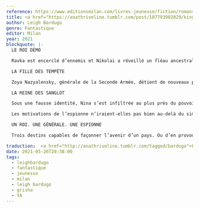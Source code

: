 ```yaml
---
reference: https://www.editionsmilan.com/livres-jeunesse/fiction/romans-ados/le-regne-des-loups
title: <a href="https://anathriveline.tumblr.com/post/187793902029/king-of-scars-leigh-bardugo-fantastique-milan">King of Scars 2</a>- Le règne des loups (Rule of Wolves)
author: Leigh Bardugo
genre: Fantastique
editor: Milan
year: 2021
blockquote: |-
  LE ROI DÉMO

  Ravka est encerclé d’ennemis et Nikolai a réveillé un fléau ancestral dévorant tout sur son passage. Et si pour sauver son royaume, le jeune monarque devait faire appel aux ténèbres qui sommeillent en lui ?

  LA FILLE DES TEMPÊTE

  Zoya Nazyalensky, générale de la Seconde Armée, détient de nouveaux pouvoirs extraordinaires. Seront-ils suffisants pour faire d’elle l’arme dont son pays a désespérément besoin ?

  LA REINE DES SANGLOT

  Sous une fausse identité, Nina s’est infiltrée au plus près du pouvoir ennemi, en plein territoire fjerdan

  Les motivations de l’espionne n’iraient-elles pas bien au-delà du simple patriotisme ?

  UN ROI. UNE GÉNÉRALE. UNE ESPIONNE

  Trois destins capables de façonner l’avenir d’un pays. Ou d’en provoquer la chute.

traduction:  <a href="http://anathriveline.tumblr.com/tagged/bardugo">Leigh Bardugo</a>
date: 2021-05-26T20:38:00
tags:
  - leighbardugo
  - fantastique
  - jeunesse
  - milan
  - leigh bardugo
  - grisha
  - YA
---
```

